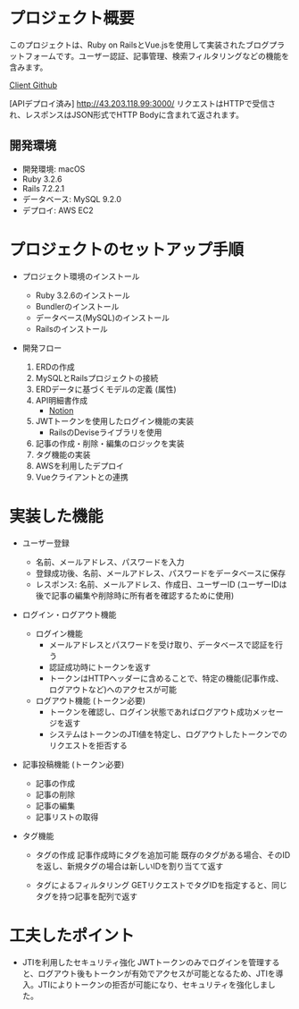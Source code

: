 # プロジェクト概要
このプロジェクトは、Ruby on RailsとVue.jsを使用して実装されたブログプラットフォームです。ユーザー認証、記事管理、検索フィルタリングなどの機能を含みます。

[Client Github](https://github.com/SonMyeongJin/DataX_Project_Client)


[APIデプロイ済み]
http://43.203.118.99:3000/
リクエストはHTTPで受信され、レスポンスはJSON形式でHTTP Bodyに含まれて返されます。

## 開発環境
- 開発環境: macOS
- Ruby 3.2.6
- Rails 7.2.2.1
- データベース: MySQL 9.2.0
- デプロイ: AWS EC2

# プロジェクトのセットアップ手順

- プロジェクト環境のインストール
    - Ruby 3.2.6のインストール
    - Bundlerのインストール
    - データベース(MySQL)のインストール
    - Railsのインストール

- 開発フロー
    1. ERDの作成
    2. MySQLとRailsプロジェクトの接続
    3. ERDデータに基づくモデルの定義 (属性)
    4. API明細書作成
        - [Notion](https://son-myeongjin.notion.site/datax-project-api?v=1aa07b1a3de181e38b81000cf2237f46)
    5. JWTトークンを使用したログイン機能の実装
        - RailsのDeviseライブラリを使用
    6. 記事の作成・削除・編集のロジックを実装
    7. タグ機能の実装
    8. AWSを利用したデプロイ
    9. Vueクライアントとの連携

# 実装した機能

- ユーザー登録
    - 名前、メールアドレス、パスワードを入力
    - 登録成功後、名前、メールアドレス、パスワードをデータベースに保存
    - レスポンス: 名前、メールアドレス、作成日、ユーザーID
    (ユーザーIDは後で記事の編集や削除時に所有者を確認するために使用)

- ログイン・ログアウト機能
    - ログイン機能
        - メールアドレスとパスワードを受け取り、データベースで認証を行う
        - 認証成功時にトークンを返す
        - トークンはHTTPヘッダーに含めることで、特定の機能(記事作成、ログアウトなど)へのアクセスが可能
    - ログアウト機能 (トークン必要)
        - トークンを確認し、ログイン状態であればログアウト成功メッセージを返す
        - システムはトークンのJTI値を特定し、ログアウトしたトークンでのリクエストを拒否する

- 記事投稿機能 (トークン必要)
    - 記事の作成
    - 記事の削除
    - 記事の編集
    - 記事リストの取得

- タグ機能
    - タグの作成
        記事作成時にタグを追加可能
        既存のタグがある場合、そのIDを返し、新規タグの場合は新しいIDを割り当てて返す

    - タグによるフィルタリング
        GETリクエストでタグIDを指定すると、同じタグを持つ記事を配列で返す

# 工夫したポイント
- JTIを利用したセキュリティ強化
  JWTトークンのみでログインを管理すると、ログアウト後もトークンが有効でアクセスが可能となるため、JTIを導入。JTIによりトークンの拒否が可能になり、セキュリティを強化しました。
